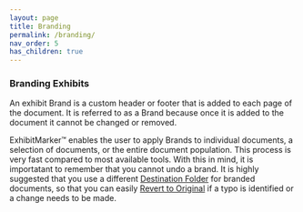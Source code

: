 ```yaml
---
layout: page
title: Branding
permalink: /branding/
nav_order: 5
has_children: true
---
```


### Branding Exhibits

An exhibit Brand is a custom header or footer that is added to each page of the document.  It is referred to as a Brand because once it is added to the document it cannot be changed or removed.

ExhibitMarker&trade; enables the user to apply Brands to individual documents, a selection of documents, or the entire document population.  This process is very fast compared to most available tools.  With this in mind, it is importatant to remember that you cannot undo a brand.  It is highly suggested that you use a different [Destination Folder](../working_with_files/working_with_files_destination_folder.markdown) for branded documents, so that you can easily [Revert to Original](../working_with_files/working_with_files_unmarking.markdown) if a typo is identified or a change needs to be made. 